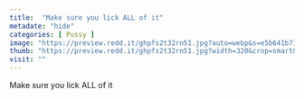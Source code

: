 ```yaml
---
title:  "Make sure you lick ALL of it"
metadate: "hide"
categories: [ Pussy ]
image: "https://preview.redd.it/ghpfs2t32rn51.jpg?auto=webp&s=e5b641b718f1b03e3c06ee60f02d78be695198a1"
thumb: "https://preview.redd.it/ghpfs2t32rn51.jpg?width=320&crop=smart&auto=webp&s=4ffa2ed9edda1511d6ad2a86b8345e91005ed936"
visit: ""
---
```

Make sure you lick ALL of it

